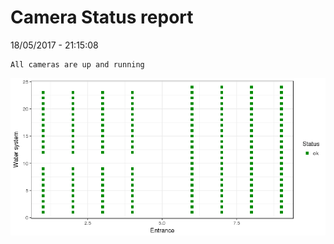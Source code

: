 Camera Status report
================
18/05/2017 - 21:15:08

    All cameras are up and running

![](camreport_files/figure-markdown_github/unnamed-chunk-2-1.png)

